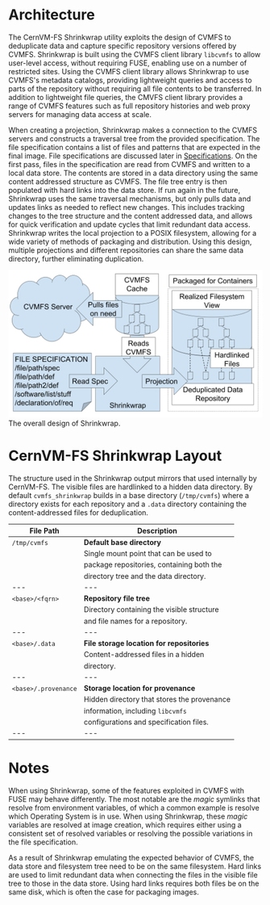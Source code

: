 Architecture
============


The CernVM-FS Shrinkwrap utility exploits the design of CVMFS to deduplicate
data and capture specific repository versions offered by CVMFS.
Shrinkwrap is built using the CVMFS client library `libcvmfs`
to allow user-level access, without requiring FUSE,
enabling use on a number of restricted sites.
Using the CVMFS client library allows Shrinkwrap to use CVMFS's metadata catalogs,
providing lightweight queries and access to parts of the 
repository without requiring all file contents to be transferred.
In addition to lightweight file queries, the CMVFS
client library provides a range of CVMFS features
such as full repository histories and web proxy servers for managing data access at scale.


When creating a projection,
Shrinkwrap makes a connection to the CVMFS servers
and constructs a traversal tree from the provided specification.
The file specification contains a list of files and patterns
that are expected in the final image.
File specifications are discussed later in
[Specifications](spec.md).
On the first pass, files in the specification are read from
CVMFS and written to a local data store.
The contents are stored in a data directory using
the same content addressed structure as CVMFS.
The file tree entry is then populated with hard links into
the data store.
If run again in the future, Shrinkwrap uses the same traversal
mechanisms, but only pulls 
data and updates links as needed to reflect new changes.
This includes tracking changes to the tree structure and
the content addressed data,
and allows for quick verification and update cycles
that limit redundant data access.
Shrinkwrap writes the local projection to a POSIX filesystem,
allowing for a wide variety of methods of packaging and
distribution.
Using this design, multiple projections and 
different repositories can share the same data directory,
further eliminating duplication.

![CVMFS Shrinkwrap General Behavior](shrinkwrap-structure.png)
The overall design of Shrinkwrap.

CernVM-FS Shrinkwrap Layout
===========================

The structure used in the Shrinkwrap output mirrors that used internally
by CernVM-FS. The visible files are hardlinked to a hidden data directory.
By default ``cvmfs_shrinkwrap`` builds in a base directory (``/tmp/cvmfs``)
where a directory exists for each repository and a ``.data`` directory
containing the content-addressed files for deduplication. 



| **File Path** | **Description** |
| --- | --- |
|``/tmp/cvmfs`` |  **Default base directory** |
|               |  Single mount point that can be used to  |
|               |  package repositories, containing both the |
|               |  directory tree and the data directory. |
| --- | --- |
| ``<base>/<fqrn>`` | **Repository file tree** |
|                   | Directory containing the visible structure |
|                   | and file names for a repository. |
| --- | --- |
| ``<base>/.data`` | **File storage location for repositories** |
|                  |  Content-addressed files in a hidden |
|                  |  directory. |
|--- | --- |
| ``<base>/.provenance`` | **Storage location for provenance** |
|                        | Hidden directory that stores the provenance |
|                        | information, including ``libcvmfs`` |
|                        | configurations and specification files. |
| --- | --- |


Notes
=====

When using Shrinkwrap, some of the features exploited in CVMFS with FUSE may
behave differently. The most notable are the *magic* symlinks that
resolve from environment variables, of which a common example is resolve which
Operating System is in use. When using Shrinkwrap, these *magic* variables are
resolved at image creation, which requires either using a consistent set of resolved
variables or resolving the possible variations in the file specification.

As a result of Shrinkwrap emulating the expected behavior of CVMFS,
the data store and filesystem tree need to be on the same filesystem.
Hard links are used to limit redundant data when connecting the files in the
visible file tree to those in the data store. 
Using hard links requires both files be on the same disk, which is often the case
for packaging images.
